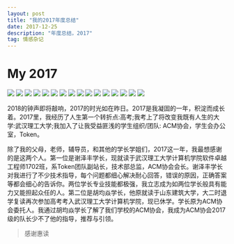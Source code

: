 ```yaml
---
layout: post
title: "我的2017年度总结"
date: 2017-12-25 
description: "年度总结，2017"
tag: 情感杂记
---
```


# My 2017

![](../../../images/posts/MY2017/01.jpg)
![](../../../images/posts/MY2017/02.jpg)
![](../../../images/posts/MY2017/03.jpg)
![](../../../images/posts/MY2017/04.jpg)
![](../../../images/posts/MY2017/05.jpg)
![](../../../images/posts/MY2017/06.jpg)
![](../../../images/posts/MY2017/07.jpg)
![](../../../images/posts/MY2017/08.jpg)
![](../../../images/posts/MY2017/09.jpg)
![](../../../images/posts/MY2017/10.jpg)
![](../../../images/posts/MY2017/11.jpg)
![](../../../images/posts/MY2017/12.jpg)
![](../../../images/posts/MY2017/13.jpg)
![](../../../images/posts/MY2017/14.jpg)
![](../../../images/posts/MY2017/15.jpg)
![](../../../images/posts/MY2017/16.jpg)

2018的钟声即将敲响，2017的时光如在昨日。2017是我凝固的一年，积淀而成长着。2017里，我经历了人生第一个转折点:高考;我考上了将改变我既有人生的大学:武汉理工大学;我加入了让我受益匪浅的学生组织/团队: ACM协会，学生会办公室，Token。

除了我的父母，老师，辅导员，和其他的学长学姐们，2017这一年，我最想感谢的是这两个人。第一位是谢泽丰学长，现就读于武汉理工大学计算机学院软件卓越工程师1702班，系Token团队副站长，技术部总监，ACM协会会长。谢泽丰学长对我进行了不少技术指导，每个问题都细心解决耐心回答，错误的原因，正确答案等都会细心的告诉你。两位学长专业技能都极强，我立志成为如两位学长般具有能力又能担起众任的人。第二位是胡均焱学长，他原就读于山东建筑大学，大二时退学复读再次参加高考考入武汉理工大学计算机学院，现已休学。学长原为ACM协会委托人。我通过胡均焱学长了解了我们学校的ACM协会，我成为ACM协会2017级的队长少不了他的指导，推荐与引领。

> 感谢惠读
